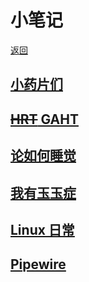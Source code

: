 # 小笔记

[返回](./)

## [小药片们](medicine.md)

## [~~HRT~~ GAHT](hrt.md)

## [论如何睡觉](sleep.md)

## [我有玉玉症](depression.md)

## [Linux 日常](linux-daily.md)

## [Pipewire](pipewire.md)
